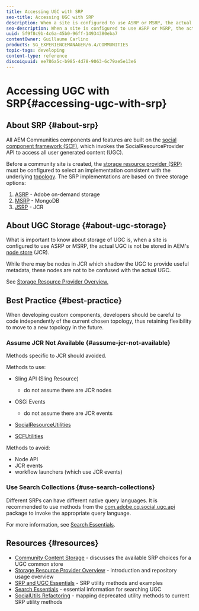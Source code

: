 ```yaml
---
title: Accessing UGC with SRP
seo-title: Accessing UGC with SRP
description: When a site is configured to use ASRP or MSRP, the actual UGC is not be stored in AEM's node store (JCR)
seo-description: When a site is configured to use ASRP or MSRP, the actual UGC is not be stored in AEM's node store (JCR)
uuid: 5f9f8c9b-4c6a-45b0-96ff-14934380eba7
contentOwner: Guillaume Carlino
products: SG_EXPERIENCEMANAGER/6.4/COMMUNITIES
topic-tags: developing
content-type: reference
discoiquuid: ee786a5c-b985-4d78-9063-6c79ae5e13e6
---
```


# Accessing UGC with SRP{#accessing-ugc-with-srp}

## About SRP {#about-srp}

All AEM Communities components and features are built on the [social component framework (SCF)](/help/communities/scf.md), which invokes the SocialResourceProvider API to access all user generated content (UGC).

Before a community site is created, the [storage resource provider (SRP)](/help/communities/working-with-srp.md) must be configured to select an implementation consistent with the underlying [topology](/help/communities/topologies.md). The SRP implementations are based on three storage options:

1. [ASRP](/help/communities/asrp.md) - Adobe on-demand storage
1. [MSRP](/help/communities/msrp.md) - MongoDB
1. [JSRP](/help/communities/jsrp.md) - JCR

## About UGC Storage {#about-ugc-storage}

What is important to know about storage of UGC is, when a site is configured to use ASRP or MSRP, the actual UGC is not be stored in AEM's [node store](/help/sites-deploying/data-store-config.md) (JCR).

While there may be nodes in JCR which shadow the UGC to provide useful metadata, these nodes are not to be confused with the actual UGC.

See [Storage Resource Provider Overview.](/help/communities/srp.md)

## Best Practice {#best-practice}

When developing custom components, developers should be careful to code independently of the current chosen topology, thus retaining flexibility to move to a new topology in the future.

### Assume JCR Not Available {#assume-jcr-not-available}

Methods specific to JCR should avoided.

Methods to use:

* Sling API (Sling Resource)

    * do not assume there are JCR nodes

* OSGi Events

    * do not assume there are JCR events

* [SocialResourceUtilities](/help/communities/socialutils.md#socialresourceutilities-package)
* [SCFUtilities](/help/communities/socialutils.md#scfutilities-package)

Methods to avoid:

* Node API
* JCR events
* workflow launchers (which use JCR events)

### Use Search Collections {#use-search-collections}

Different SRPs can have different native query languages. It is recommended to use methods from the [com.adobe.cq.social.ugc.api](https://helpx.adobe.com/experience-manager/6-4/sites/developing/using/reference-materials/javadoc/com/adobe/cq/social/ugc/api/package-summary.html) package to invoke the appropriate query language.

For more information, see [Search Essentials](/help/communities/search-implementation.md).

## Resources {#resources}

* [Community Content Storage](/help/communities/working-with-srp.md) - discusses the available SRP choices for a UGC common store
* [Storage Resource Provider Overview](/help/communities/srp.md) - introduction and repository usage overview
* [SRP and UGC Essentials](/help/communities/srp-and-ugc.md) - SRP utility methods and examples
* [Search Essentials](/help/communities/search-implementation.md) - essential information for searching UGC
* [SocialUtils Refactoring](/help/communities/socialutils.md) - mapping deprecated utility methods to current SRP utility methods

